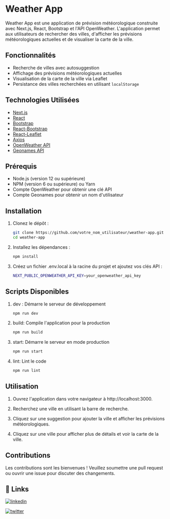 
# Weather App

Weather App est une application de prévision météorologique construite avec Next.js, React, Bootstrap et l'API OpenWeather. L'application permet aux utilisateurs de rechercher des villes, d'afficher les prévisions météorologiques actuelles et de visualiser la carte de la ville.

## Fonctionnalités

- Recherche de villes avec autosuggestion
- Affichage des prévisions météorologiques actuelles
- Visualisation de la carte de la ville via Leaflet
- Persistance des villes recherchées en utilisant `localStorage`

## Technologies Utilisées

- [Next.js](https://nextjs.org/)
- [React](https://reactjs.org/)
- [Bootstrap](https://getbootstrap.com/)
- [React-Bootstrap](https://react-bootstrap.github.io/)
- [React-Leaflet](https://react-leaflet.js.org/)
- [Axios](https://axios-http.com/)
- [OpenWeather API](https://openweathermap.org/api)
- [Geonames API](http://www.geonames.org/)

## Prérequis

- Node.js (version 12 ou supérieure)
- NPM (version 6 ou supérieure) ou Yarn
- Compte OpenWeather pour obtenir une clé API
- Compte Geonames pour obtenir un nom d'utilisateur

## Installation

1. Clonez le dépôt :
   ```sh
   git clone https://github.com/votre_nom_utilisateur/weather-app.git
   cd weather-app

2. Installez les dépendances :
    ```sh
    npm install

3. Créez un fichier .env.local à la racine du projet et ajoutez vos clés API :
    ```sh
    NEXT_PUBLIC_OPENWEATHER_API_KEY=your_openweather_api_key

## Scripts Disponibles

1. dev : Démarre le serveur de développement
   ```sh
   npm run dev

2. build: Compile l'application pour la production
   ```sh
   npm run build

3. start: Démarre le serveur en mode production
    ```sh
   npm run start

4. lint: Lint le code
    ```sh
   npm run lint

## Utilisation

1. Ouvrez l'application dans votre navigateur à http://localhost:3000.

2. Recherchez une ville en utilisant la barre de recherche.

3. Cliquez sur une suggestion pour ajouter la ville et afficher les prévisions météorologiques.

4. Cliquez sur une ville pour afficher plus de détails et voir la carte de la ville.

## Contributions

Les contributions sont les bienvenues ! Veuillez soumettre une pull request ou ouvrir une issue pour discuter des changements.




## 🔗 Links
[![linkedin](https://img.shields.io/badge/linkedin-0A66C2?style=for-the-badge&logo=linkedin&logoColor=white)](https://www.linkedin.com/in/serroukhac/)

[![twitter](https://img.shields.io/badge/twitter-1DA1F2?style=for-the-badge&logo=twitter&logoColor=white)](https://twitter.com/serroukhac)

